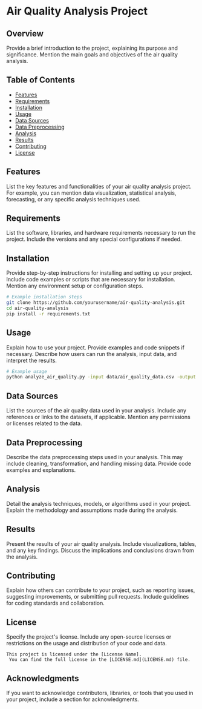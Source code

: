 # Air Quality Analysis Project

## Overview
Provide a brief introduction to the project, explaining its purpose and significance. 
Mention the main goals and objectives of the air quality analysis.

## Table of Contents
- [Features](#features)
- [Requirements](#requirements)
- [Installation](#installation)
- [Usage](#usage)
- [Data Sources](#data-sources)
- [Data Preprocessing](#data-preprocessing)
- [Analysis](#analysis)
- [Results](#results)
- [Contributing](#contributing)
- [License](#license)

## Features
List the key features and functionalities of your air quality analysis project.
For example, you can mention data visualization, statistical analysis, forecasting, or any specific analysis techniques used.

## Requirements
List the software, libraries, and hardware requirements necessary to run the project.
Include the versions and any special configurations if needed.

## Installation
Provide step-by-step instructions for installing and setting up your project.
Include code examples or scripts that are necessary for installation.
Mention any environment setup or configuration steps.

```bash
# Example installation steps
git clone https://github.com/yourusername/air-quality-analysis.git
cd air-quality-analysis
pip install -r requirements.txt
```

## Usage
Explain how to use your project.
Provide examples and code snippets if necessary. 
Describe how users can run the analysis, input data, and interpret the results.

```bash
# Example usage
python analyze_air_quality.py -input data/air_quality_data.csv -output results/
```

## Data Sources
List the sources of the air quality data used in your analysis.
Include any references or links to the datasets, if applicable. 
Mention any permissions or licenses related to the data.

## Data Preprocessing
Describe the data preprocessing steps used in your analysis.
This may include cleaning, transformation, and handling missing data.
Provide code examples and explanations.

## Analysis
Detail the analysis techniques, models, or algorithms used in your project. 
Explain the methodology and assumptions made during the analysis.

## Results
Present the results of your air quality analysis.
Include visualizations, tables, and any key findings. 
Discuss the implications and conclusions drawn from the analysis.

## Contributing
Explain how others can contribute to your project, such as reporting issues, suggesting improvements, or submitting pull requests.
Include guidelines for coding standards and collaboration.

## License
Specify the project's license. 
Include any open-source licenses or restrictions on the usage and distribution of your code and data.

```text
This project is licensed under the [License Name].
 You can find the full license in the [LICENSE.md](LICENSE.md) file.
```

## Acknowledgments
If you want to acknowledge contributors, libraries, or tools that you used in your project, include a section for acknowledgments.

